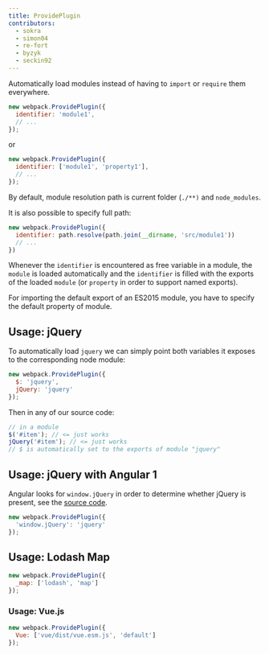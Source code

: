 ```yaml
---
title: ProvidePlugin
contributors:
  - sokra
  - simon04
  - re-fort
  - byzyk
  - seckin92
---
```


Automatically load modules instead of having to `import` or `require` them everywhere.

``` js
new webpack.ProvidePlugin({
  identifier: 'module1',
  // ...
});
```

or

``` js
new webpack.ProvidePlugin({
  identifier: ['module1', 'property1'],
  // ...
});
```

By default, module resolution path is current folder (`./**)` and `node_modules`.

It is also possible to specify full path:

```js
new webpack.ProvidePlugin({
  identifier: path.resolve(path.join(__dirname, 'src/module1'))
  // ...
})
```

Whenever the `identifier` is encountered as free variable in a module, the `module` is loaded automatically and the `identifier` is filled with the exports of the loaded `module` (or `property` in order to support named exports).

For importing the default export of an ES2015 module, you have to specify the default property of module.

## Usage: jQuery

To automatically load `jquery` we can simply point both variables it exposes to the corresponding node module:

```javascript
new webpack.ProvidePlugin({
  $: 'jquery',
  jQuery: 'jquery'
});
```

Then in any of our source code:

```javascript
// in a module
$('#item'); // <= just works
jQuery('#item'); // <= just works
// $ is automatically set to the exports of module "jquery"
```


## Usage: jQuery with Angular 1

Angular looks for `window.jQuery` in order to determine whether jQuery is present, see the [source code](https://github.com/angular/angular.js/blob/v1.5.9/src/Angular.js#L1821-L1823).

```javascript
new webpack.ProvidePlugin({
  'window.jQuery': 'jquery'
});
```


## Usage: Lodash Map

```javascript
new webpack.ProvidePlugin({
  _map: ['lodash', 'map']
});
```

### Usage: Vue.js

```javascript
new webpack.ProvidePlugin({
  Vue: ['vue/dist/vue.esm.js', 'default']
});
```
